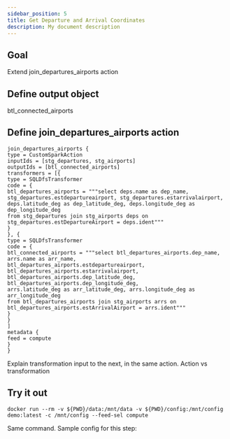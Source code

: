```yaml
---
sidebar_position: 5
title: Get Departure and Arrival Coordinates
description: My document description
---
```


## Goal

Extend join_departures_airports action

## Define output object
btl_connected_airports

## Define join_departures_airports action

    join_departures_airports {
    type = CustomSparkAction
    inputIds = [stg_departures, stg_airports]
    outputIds = [btl_connected_airports]
    transformers = [{
    type = SQLDfsTransformer
    code = {
    btl_departures_airports = """select deps.name as dep_name,
    stg_departures.estdepartureairport, stg_departures.estarrivalairport,
    deps.latitude_deg as dep_latitude_deg, deps.longitude_deg as dep_longitude_deg
    from stg_departures join stg_airports deps on stg_departures.estDepartureAirport = deps.ident"""
    }
    }, {
    type = SQLDfsTransformer
    code = {
    btl_connected_airports = """select btl_departures_airports.dep_name, arrs.name as arr_name,
    btl_departures_airports.estdepartureairport, btl_departures_airports.estarrivalairport,
    btl_departures_airports.dep_latitude_deg, btl_departures_airports.dep_longitude_deg,
    arrs.latitude_deg as arr_latitude_deg, arrs.longitude_deg as arr_longitude_deg
    from btl_departures_airports join stg_airports arrs on btl_departures_airports.estArrivalAirport = arrs.ident"""
    }
    }
    ]
    metadata {
    feed = compute
    }
    }

Explain transformation input to the next, in the same action.
Action vs transformation

## Try it out

    docker run --rm -v ${PWD}/data:/mnt/data -v ${PWD}/config:/mnt/config demo:latest -c /mnt/config --feed-sel compute
Same command.
Sample config for this step:
